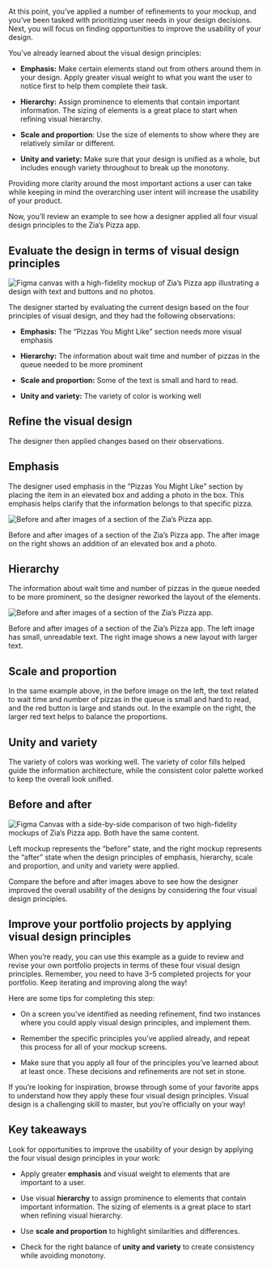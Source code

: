 # 

At this point, you’ve applied a number of refinements to your mockup, and you’ve been tasked with prioritizing user needs in your design decisions. Next, you will focus on finding opportunities to improve the usability of your design. 

You’ve already learned about the visual design principles: 

- **Emphasis:** Make certain elements stand out from others around them in your design. Apply greater visual weight to what you want the user to notice first to help them complete their task.
    
- **Hierarchy:** Assign prominence to elements that contain important information. The sizing of elements is a great place to start when refining visual hierarchy.
    
- **Scale and proportion**: Use the size of elements to show where they are relatively similar or different.
    
- **Unity and variety:** Make sure that your design is unified as a whole, but includes enough variety throughout to break up the monotony.
    

Providing more clarity around the most important actions a user can take while keeping in mind the overarching user intent will increase the usability of your product.

Now, you’ll review an example to see how a designer applied all four visual design principles to the Zia’s Pizza app.

## **Evaluate the design in terms of visual design principles**

![Figma canvas with a high-fidelity mockup of Zia’s Pizza app illustrating a design with text and buttons and no photos.](https://d3c33hcgiwev3.cloudfront.net/imageAssetProxy.v1/Qh21DDsVRUquFc6sEYhH4g_e1f16659f39942f98a7d5c76657c5ff1_ZaR01kayfYfNzQbDyiwrbqlpOP2Ven2FfBSMegXCONNVk-AQXAMvSl4Awo9xMbvme4x-reSoesNto0ehmUZGJN6SycnQm-uqZUIkF_iExoC_yFtkd34l0HNkDERgSdzUqpUKcbyehpLeCvLYxE57_pHv-3SyZWq1-0480PyBB87zNsFiXQrINduFZLIYA?expiry=1746057600000&hmac=Fs1kpFzWSzx-kHh1to5lJXC2U-Owv2PawbTPHY3Bvg4)

The designer started by evaluating the current design based on the four principles of visual design, and they had the following observations:

- **Emphasis:** The “Pizzas You Might Like” section needs more visual emphasis
    
- **Hierarchy:** The information about wait time and number of pizzas in the queue needed to be more prominent 
    
- **Scale and proportion:** Some of the text is small and hard to read.
    
- **Unity and variety:** The variety of color is working well
    

## **Refine the visual design**

The designer then applied changes based on their observations.    

## **Emphasis** 

The designer used emphasis in the “Pizzas You Might Like” section by placing the item in an elevated box and adding a photo in the box. This emphasis helps clarify that the information belongs to that specific pizza.  

![Before and after images of a section of the Zia’s Pizza app.](https://d3c33hcgiwev3.cloudfront.net/imageAssetProxy.v1/gQJJ0AASTmm-ailFECcwcw_2707d51798cb42b9bd551c08a4e8aaf1_ZaR01kayfYfNzQbDyiwrbqlpOP2Ven2FfBSMegXCONNVk-AQXAMvSl4Awo9xMbvme4x-reSoesNto0ehmUZGJN6SycnQm-uqZUIkF_iExoC_yFtkd34l0HNkDERgSdzUqpUKcbyehpLeCvLYxE57_pHv-3SyZWq1-0480PyBB87zNsFiXQrINduFZLIYA?expiry=1746057600000&hmac=aUrs9rrdBKqIH4oH0fjoDuhdEWLcCZ76XeQkqyPIYHw)

Before and after images of a section of the Zia’s Pizza app. The after image on the right shows an addition of an elevated box and a photo.

## **Hierarchy** 

The information about wait time and number of pizzas in the queue needed to be more prominent, so the designer reworked the layout of the elements.

![Before and after images of a section of the Zia’s Pizza app.](https://d3c33hcgiwev3.cloudfront.net/imageAssetProxy.v1/qPqaZQXPSLKUUVYj6F8ueg_86c0f2009018406f803ba41e99d992f1_ZaR01kayfYfNzQbDyiwrbqlpOP2Ven2FfBSMegXCONNVk-AQXAMvSl4Awo9xMbvme4x-reSoesNto0ehmUZGJN6SycnQm-uqZUIkF_iExoC_yFtkd34l0HNkDERgSdzUqpUKcbyehpLeCvLYxE57_pHv-3SyZWq1-0480PyBB87zNsFiXQrINduFZLIYA?expiry=1746057600000&hmac=UfYuSVwPihoSzx67uIVt9YxYko5-TxYO3-TYTtVEh5E)

Before and after images of a section of the Zia’s Pizza app. The left image has small, unreadable text. The right image shows a new layout with larger text.

## **Scale and proportion** 

In the same example above, in the before image on the left, the text related to wait time and number of pizzas in the queue is small and hard to read, and the red button is large and stands out. In the example on the right, the larger red text helps to balance the proportions.

## **Unity and variety** 

The variety of colors was working well. The variety of color fills helped guide the information architecture, while the consistent color palette worked to keep the overall look unified. 

## **Before and after**

![Figma Canvas with a side-by-side comparison of two high-fidelity mockups of Zia’s Pizza app. Both have the same content.](https://d3c33hcgiwev3.cloudfront.net/imageAssetProxy.v1/ulhpxBPcQjyNbr6GvYVoXQ_e8f5d22690894ca1836f4f733f7d59f1_ZaR01kayfYfNzQbDyiwrbqlpOP2Ven2FfBSMegXCONNVk-AQXAMvSl4Awo9xMbvme4x-reSoesNto0ehmUZGJN6SycnQm-uqZUIkF_iExoC_yFtkd34l0HNkDERgSdzUqpUKcbyehpLeCvLYxE57_pHv-3SyZWq1-0480PyBB87zNsFiXQrINduFZLIYA?expiry=1746057600000&hmac=_oG8aa1rmnIENQRMFBs4imRISGaRKHxy5ylf7SS7LKY)

Left mockup represents the “before” state, and the right mockup represents the “after” state when the design principles of emphasis, hierarchy, scale and proportion, and unity and variety were applied.

Compare the before and after images above to see how the designer improved the overall usability of the designs by considering the four visual design principles. 

## **Improve your portfolio projects by applying visual design principles**

When you’re ready, you can use this example as a guide to review and revise your own portfolio projects in terms of these four visual design principles. Remember, you need to have 3–5 completed projects for your portfolio. Keep iterating and improving along the way!

Here are some tips for completing this step:

- On a screen you’ve identified as needing refinement, find two instances where you could apply visual design principles, and implement them. 
    
- Remember the specific principles you’ve applied already, and repeat this process for all of your mockup screens. 
    
- Make sure that you apply all four of the principles you’ve learned about at least once. These decisions and refinements are not set in stone.
    

If you’re looking for inspiration, browse through some of your favorite apps to understand how they apply these four visual design principles. Visual design is a challenging skill to master, but you’re officially on your way! 

## **Key takeaways**

Look for opportunities to improve the usability of your design by applying the four visual design principles in your work:

- Apply greater **emphasis** and visual weight to elements that are important to a user.
    
- Use visual **hierarchy** to assign prominence to elements that contain important information. The sizing of elements is a great place to start when refining visual hierarchy.
    
- Use **scale and proportion** to highlight similarities and differences.
    
- Check for the right balance of **unity and variety** to create consistency while avoiding monotony.